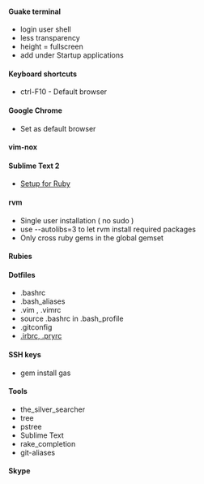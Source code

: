 #### Guake terminal
  * login user shell
  * less transparency
  * height = fullscreen
  * add under Startup applications

#### Keyboard shortcuts
  * ctrl-F10 - Default browser

#### Google Chrome
  * Set as default browser

#### vim-nox

#### Sublime Text 2
  * [Setup for Ruby](http://blog.codeclimate.com/blog/2012/06/21/sublime-text-2-for-ruby/)

#### rvm
  * Single user installation ( no sudo )
  * use --autolibs=3 to let rvm install required packages
  * Only cross ruby gems in the global gemset

#### Rubies

#### Dotfiles
  * .bashrc
  * .bash_aliases
  * .vim , .vimrc
  * source .bashrc in .bash_profile
  * .gitconfig
  * [.irbrc, .pryrc](https://gist.github.com/fabiokr/4555771)

#### SSH keys
  * gem install gas

#### Tools
  * the_silver_searcher
  * tree
  * pstree
  * Sublime Text
  * rake_completion
  * git-aliases

#### Skype
